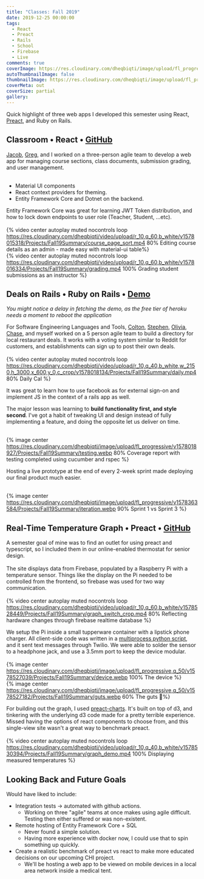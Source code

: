 ```yaml
---
title: "Classes: Fall 2019"
date: 2019-12-25 00:00:00
tags:
  - React
  - Preact
  - Rails
  - School
  - Firebase
  - Live
comments: true
coverImage: https://res.cloudinary.com/dheqbiqti/image/upload/fl_progressive/v1578542413/Projects/Fall19Summary/fall_apps_cover.webp
autoThumbnailImage: false
thumbnailImage: https://res.cloudinary.com/dheqbiqti/image/upload/fl_progressive,r_50:5/v1578542542/Projects/Fall19Summary/fall_apps_thumbnail.webp
coverMeta: out
coverSize: partial
gallery:
---
```


Quick highlight of three web apps I developed this semester using React, [Preact](https://preactjs.com/), and Ruby on Rails.
</br>

<!-- more -->

## Classroom • React • [GitHub](https://github.com/bmitchinson/CS5800-Team9)

[Jacob](https://github.com/jacobwatters), [Greg](https://github.com/SS-GregMich), and I worked on a three-person agile team to develop a web app for managing course sections, class documents, submission grading, and user management.
</br></br>

- Material UI components
- React context providers for theming.
- Entity Framework Core and Dotnet on the backend.

Entity Framework Core was great for learning JWT Token distribution, and how to lock down endpoints to user role (Teacher, Student, ...etc).
</br></br>
{% video center autoplay muted nocontrols loop
https://res.cloudinary.com/dheqbiqti/video/upload/r_10,q_60,b_white/v1578015318/Projects/Fall19Summary/course_page_sort.mp4 80% Editing course details as an admin - made easy with material-ui table%}
</br>
{% video center autoplay muted nocontrols loop
https://res.cloudinary.com/dheqbiqti/video/upload/r_10,q_60,b_white/v1578016334/Projects/Fall19Summary/grading.mp4 100% Grading student submissions as an instructor %}

## Deals on Rails • Ruby on Rails • [Demo](https://selt2019-g010-final.herokuapp.com/)

_You might notice a delay in fetching the demo, as the free tier of heroku needs a moment to reboot the application_

For Software Engineering Languages and Tools, [Colton](https://github.com/cjmiller1622), [Stephen](https://github.com/ssiemonsma), [Olivia](https://github.com/osandvold302), [Chase](https://github.com/chasejohnson3), and myself worked on a 5 person agile team to build a directory for
local restaurant deals. It works with a voting system similar to Reddit for
customers, and establishments can sign up to post their own deals.
</br></br>
{% video center autoplay muted nocontrols loop
https://res.cloudinary.com/dheqbiqti/video/upload/r_10,q_40,b_white,w_2150,h_3000,x_600,y_0,c_crop/v1578018134/Projects/Fall19Summary/daily.mp4 80% Daily Cal %}

It was great to learn how to use facebook as for external sign-on and implement
JS in the context of a rails app as well.

The major lesson was learning to **build functionality first, and style second**.
I've got a habit of tweaking UI and design instead of fully implementing a
feature, and doing the opposite let us deliver on time.
</br></br>

{% image center https://res.cloudinary.com/dheqbiqti/image/upload/fl_progressive/v1578018927/Projects/Fall19Summary/testing.webp 80% Coverage report with testing completed using cucumber and rspec %}

Hosting a live prototype at the end of every 2-week sprint made deploying our final
product much easier.
</br></br>

{% image center https://res.cloudinary.com/dheqbiqti/image/upload/fl_progressive/v1578363584/Projects/Fall19Summary/iteration.webp 90% Sprint 1 vs Sprint 3 %}

## Real-Time Temperature Graph • Preact • [GitHub](https://github.com/bmitchinson/ece4880/tree/master/Lab1/frontend)

A semester goal of mine was to find an outlet for using preact and typescript,
so I included them in our online-enabled thermostat for senior design.
</br></br>
The site displays data from Firebase, populated by a Raspberry Pi with a
temperature sensor. Things like the display on the Pi needed to be
controlled from the frontend, so firebase was used for two way communication.
</br></br>
{% video center autoplay muted nocontrols loop
https://res.cloudinary.com/dheqbiqti/video/upload/r_10,q_60,b_white/v1578528449/Projects/Fall19Summary/graph_switch_crop.mp4 80% Reflecting hardware changes through firebase realtime database %}

We setup the Pi inside a small tupperware container with a lipstick phone charger.
All client-side code was written in a [multiprocess python script](https://github.com/bmitchinson/ece4880/blob/master/Lab1/pi/main.py), and it sent text
messages through Twilio. We were able to solder the sensor to a headphone
jack, and use a 3.5mm port to keep the device modular.
</br></br>
{% image center https://res.cloudinary.com/dheqbiqti/image/upload/fl_progressive,q_50/v1578527039/Projects/Fall19Summary/device.webp 100% The device %}
</br>
{% image center https://res.cloudinary.com/dheqbiqti/image/upload/fl_progressive,q_50/v1578527182/Projects/Fall19Summary/guts.webp 60% The guts 🤮%}

For building out the graph, I used [preact-charts](https://github.com/influx6/preact-charts). It's built on top of d3, and tinkering with the underlying
d3 code made for a pretty terrible experience. Missed having the
options of react components to choose from, and this single-view site wasn't
a great way to benchmark preact.
</br></br>
{% video center autoplay muted nocontrols loop
https://res.cloudinary.com/dheqbiqti/video/upload/r_10,q_40,b_white/v1578530394/Projects/Fall19Summary/graph_demo.mp4 100% Displaying measured temperatures %}

## Looking Back and Future Goals

Would have liked to include:

- Integration tests -> automated with github actions.
  - Working on three "agile" teams at once makes using agile difficult. Testing then either suffered or was non-existent.
- Remote hosting of Entity Framework Core + SQL
  - Never found a simple solution.
  - Having more experience with docker now, I could use that to spin something up quickly.
- Create a realistic benchmark of preact vs react to make more educated decisions
  on our upcoming CHI project.
  - We'll be hosting a web app to be viewed on mobile devices in a local area network inside a medical tent.
